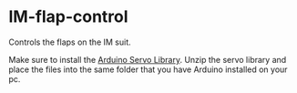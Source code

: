 # IM-flap-control

Controls the flaps on the IM suit. 

Make sure to install the [Arduino Servo Library](https://www.arduino.cc/en/Reference/Servo). 
Unzip the servo library and place the files into the same folder that you have Arduino installed on your pc.

